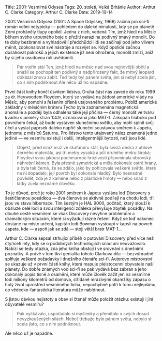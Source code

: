 Title: 2001: Vesmírná Odysea
Tags: 20. století, Velká Británie
Author: Arthur C. Clarke
Category: Arthur C. Clarke
Date: 2019-10-14

2001: Vesmírná Odysea (2001: A Space Odyssey, 1968) začíná pro sci-fi román velmi netypicky — pohledem do daleké minulosti, kdy se po planetě Zemi proháněly tlupy opolidí. Jedna z nich, vedená Tím, jenž hledí na Měsíc během svého urputného boje o přežití narazí na podivný tmavý monolit. Do té doby bezbranní a vyhladovělí předchůdci lidí se začínají pod jeho vlivem měnit, zdokonalovat své nástroje a rozvíjet se. Když opolidé začnou dosahovat pokroků a jejich existence již není ohrožena, monolit zmizí, aniž by si jeho osudovou roli uvědomili.


> Pár vteřin stál Ten, jenž hledí na měsíc nad svou nejnovější obětí a snažil se pochopit ten podivný a nadpřirozený fakt, že mrtvý leopard dokázal znovu zabít. Teď tedy byl pánem světa, jen si nebyl zcela jist, co s ním podniknout.Ale něco už ho napadne.

První část knihy končí úsvitem lidstva. Druhá část nás zavede do roku 1999 za dr. Heywoodem Floydem, který se vydává na žádost americké vlády na Měsíc, aby pomohl s řešením přísně utajovaného problému. Poblíž americké základny v měsíčním kráteru Tycho byla zaznamenána magnetická anomálie a později byla odhalena také její příčina — černý monolit ve tvaru kvádru s poměry stran 1:4:9, označovaná jako MAT-1. Zakopán hluboko pod povrchem čekal, až bude vystaven slunečnímu světlu, aby mohl splnit svůj účel a vyslat paprsek daleko napříč sluneční soustavou směrem k Japetu, jednomu z měsíců Saturnu. Pro lidstvo tento utajovaný nález znamená jedno jediné — ve vesmíru existují i další, inteligentnější bytosti, než jsou lidé.


> Objekt, před nímž muž ve skafandru stál, byla svislá deska z uhlově černého materiálu, asi tři metry vysoká a půl druhého metru široká; Floydovi svou jakousi pochmurnou hrozivostí připomínala obrovský náhrobní kámen. Byla přesně symetrická a měla dokonale ostré hrany, a byla tak černá, že se zdálo, jako by pohlcovala veškeré světlo, které na ni dopadalo; její povrch byl dokonale hladký. Bylo nesnadné povědět, zda je z kamene nebo z plastické hmoty — nebo snad z látky zcela neznámé člověku.

To je důvod, proč je roku 2001 směrem k Japetu vyslána loď Discovery s šestičlennou posádkou — dva členové se aktivně podílejí na chodu lodi, tři jsou ve stavu hibernace. Tím šestým je HAL 9000, počítač, který slouží k obsluze celé lodi a svou inteligencí zdaleka převyšuje zbytek posádky. Na dlouhé cestě vesmírem se však Discovery nevyhne problémům a dramatickým situacím, které si vyžadují rázné řešení. Když se loď nakonec dostane na místo určení, kapitán lodi Bowman vystoupí v kapsli na povrch Japeta, kde — aspoň jak se zdá — stojí větší bratr MAT-1…

Arthur C. Clarke sepsal strhující příběh o putování Discovery před více než čtyřiceti lety, kdy se o podobných technologiích snad ani neuvažovalo. Nabízí se tedy otázka, zda jeho kniha obstojí i ve srovnání s dnešními poznatky. A právě v tom tkví genialita tohoto Clarkova díla — bezvýhradně splňuje veškeré požadavky i dnešního čtenáře sci-fi. Autorovo mistrovství se ukazuje už v první části knihy, která mapuje pleistocenní obyvatele naší planety. Do dobře známých vod sci-fi se pak vydává bez zábran a jeho dokonalý popis tísně a osamění, které může člověk zažít jen na vesmírné lodi miliony kilometrů od domova, střídané mrazivými okamžiky zápasu o holý život uprostřed vesmírného ticha, nepochybně patří k tomu nejlepšímu, co vědecko-fantastická literatura může nabídnout.

S jistou dávkou nejistoty a obav si čtenář může položit otázku: existují i jiní obyvatelé vesmíru?


> Pak vyčkávalo, uspořádalo si myšlenky a přemítalo o svých dosud nevyzkoušených silách. Neboť třebaže bylo pánem světa, nebylo si zcela jisto, co s ním podniknout.

Ale něco už je napadne.

